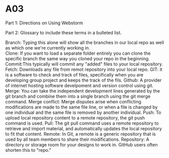 # A03
Part 1: Directions on Using Webstorm



Part 2: Glossary to include these terms in a bulleted list.

Branch: Typing this alone will show all the branches in our local repo as well as which one we're currently working in.</br>
Clone: If you want to load a separate folder entirely you can clone the specific branch the same way you cloned your repo in the beginning.
Commit:This typically will commit any "added" files to your local repository.
Fetch: Downloads any file from remot repository into your local repo.
GIT: it is a software to check and track of files, specifically when you are developing group project and keeps the track of the fils.
Github: A provider of internet hosting software develpoment and version control using git.
Merge: You can take the independent development lines generated by the git branch and combine them into a single branch using the git merge command.
Merge conflict: Merge disputes arise when conflicting modifications are made to the same file line, or when a file is changed by one individual and the same file is removed by another individual.
Push: To upload local repository content to a remote repository, the git push command is used.
Pull: The git pull command uses a remote repository to retrieve and import material, and automatically updates the local repository to fit that content.
Remote: In Git, a remote is a generic repository that is used by all team members to share their modifications.
Repository: A directory or storage room for your designs to work in. GitHub users often shorten this to "repo."
